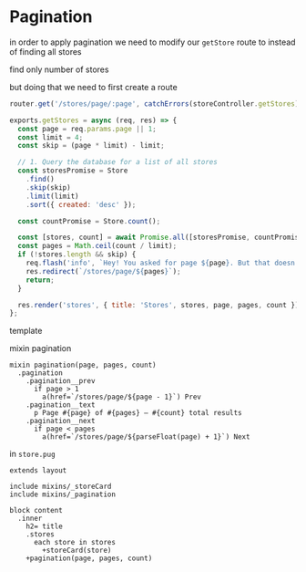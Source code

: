# Pagination

in order to apply pagination we need to modify our `getStore` route to instead of finding all stores 

find only number of stores

but doing that we need to first create a route 

```javascript
router.get('/stores/page/:page', catchErrors(storeController.getStores));
```



```javascript
exports.getStores = async (req, res) => {
  const page = req.params.page || 1;
  const limit = 4;
  const skip = (page * limit) - limit;

  // 1. Query the database for a list of all stores
  const storesPromise = Store
    .find()
    .skip(skip)
    .limit(limit)
    .sort({ created: 'desc' });

  const countPromise = Store.count();

  const [stores, count] = await Promise.all([storesPromise, countPromise]);
  const pages = Math.ceil(count / limit);
  if (!stores.length && skip) {
    req.flash('info', `Hey! You asked for page ${page}. But that doesn't exist. So I put you on page ${pages}`);
    res.redirect(`/stores/page/${pages}`);
    return;
  }

  res.render('stores', { title: 'Stores', stores, page, pages, count });
};
```



template 

mixin pagination

```jade
mixin pagination(page, pages, count)
  .pagination
    .pagination__prev
      if page > 1
        a(href=`/stores/page/${page - 1}`) Prev
    .pagination__text
      p Page #{page} of #{pages} — #{count} total results
    .pagination__next
      if page < pages
        a(href=`/stores/page/${parseFloat(page) + 1}`) Next

```



in `store.pug`

```jade
extends layout

include mixins/_storeCard
include mixins/_pagination

block content
  .inner
    h2= title
    .stores
      each store in stores
        +storeCard(store)
    +pagination(page, pages, count)

```

